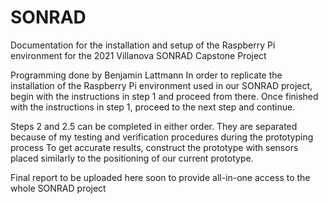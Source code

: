 # SONRAD
Documentation for the installation and setup of the Raspberry Pi environment for the 2021 Villanova SONRAD Capstone Project

Programming done by Benjamin Lattmann
In order to replicate the installation of the Raspberry Pi environment used in our SONRAD project, begin with the instructions in step 1 and proceed from there. 
Once finished with the instructions in step 1, proceed to the next step and continue.

Steps 2 and 2.5 can be completed in either order. They are separated because of my testing and verification procedures during the prototyping process
To get accurate results, construct the prototype with sensors placed similarly to the positioning of our current prototype.

Final report to be uploaded here soon to provide all-in-one access to the whole SONRAD project
